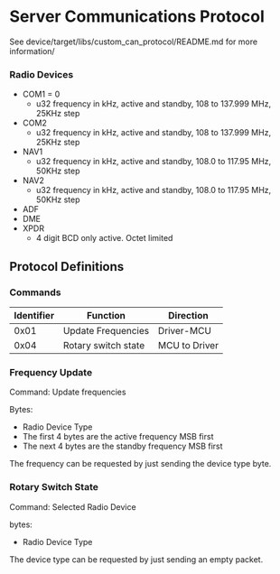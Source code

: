 # Server Communications Protocol

See device/target/libs/custom_can_protocol/README.md for more information/

### Radio Devices

- COM1 = 0
  - u32 frequency in kHz, active and standby, 108 to 137.999 MHz, 25KHz step
- COM2
  - u32 frequency in kHz, active and standby, 108 to 137.999 MHz, 25KHz step
- NAV1
  - u32 frequency in kHz, active and standby, 108.0 to 117.95 MHz, 50KHz step
- NAV2
  - u32 frequency in kHz, active and standby, 108.0 to 117.95 MHz, 50KHz step
- ADF
- DME
- XPDR
  - 4 digit BCD only active. Octet limited


## Protocol Definitions

### Commands

| Identifier | Function | Direction |
| - | - | - |
| 0x01 | Update Frequencies | Driver-MCU |
| 0x04 | Rotary switch state | MCU to Driver |

### Frequency Update

Command: Update frequencies

Bytes:

- Radio Device Type
- The first 4 bytes are the active frequency MSB first
- The next 4 bytes are the standby frequency MSB first

The frequency can be requested by just sending the device type byte.

### Rotary Switch State

Command: Selected Radio Device

bytes:

- Radio Device Type

The device type can be requested by just sending an empty packet.

